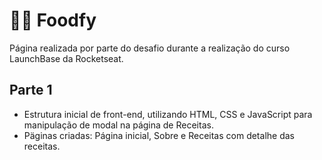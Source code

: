 # :woman_cook: Foodfy

Página realizada por parte do desafio durante a realização do curso LaunchBase da Rocketseat.

## Parte 1
- Estrutura inicial de front-end, utilizando HTML, CSS e JavaScript para manipulação de modal na página de Receitas.
- Päginas criadas: Página inicial, Sobre e Receitas com detalhe das receitas.